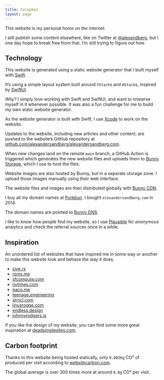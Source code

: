 ```yaml
---
title: Colophon
layout: page
---
```


This website is my personal _home on the internet_.

I still publish some content elsewhere, like on Twitter at [@alexandberg](https://twitter.com/alexandberg), but I one day hope to break free from that. I’m still trying to figure out how.

## Technology

This website is generated using a static website generator that I built myself with [Swift](https://swift.org).

It’s using a simple layout system built around `VStack`s and `HStack`s, inspired by [SwiftUI](https://developer.apple.com/xcode/swiftui/).

_Why?_ I simply love working with Swift and SwiftUI, and want to immerse myself in it whenever possible. It was also a fun challenge for me to build my own static website generator.

As the website generator is built with Swift, I use [Xcode](https://developer.apple.com/xcode/) to work on the website.

Updates to the website, including new articles and other content, are pushed to the website’s GitHub repository at [github.com/alexandersandberg/alexandersandberg.com](https://github.com/alexandersandberg/alexandersandberg.com).

When new changes land on the remote `main` branch, a GitHub Action is triggered which generates the new website files and uploads them to [Bunny Storage](https://bunny.net/storage/), which I use to host the files.

Website images are also hosted by Bunny, but in a separate storage zone. I upload those images manually using their web interface.

The website files and images are then distributed globally with [Bunny CDN](https://bunny.net/cdn/).

I buy all my domain names at [Porkbun](https://porkbun.com). I bought `alexandersandberg.com` in 2014.

The domain names are pointed to [Bunny DNS](https://bunny.net/dns/).

I like to know how people find my website, so I use [Plausible](https://plausible.io) for _anonymous_ analytics and check the referral sources once in a while.

## Inspiration

An unordered list of websites that have inspired me in some way or another to make this website look and behave the way it does.

- [sive.rs](https://sive.rs/)
- [rsms.me](https://rsms.me/)
- [sfcompute.com](https://sfcompute.com/)
- [nytimes.com](https://www.nytimes.com)
- [paco.me](https://paco.me/)
- [teenage.engineering](https://teenage.engineering/)
- [slrncl.com](https://slrncl.com)
- [linusrogge.com](https://linusrogge.com/)
- [endless.design](https://endless.design)
- [johnnyrodgers.is](https://johnnyrodgers.is/)

If you like the design of my website, you can find some more great inspiration at [deadsimplesites.com](https://deadsimplesites.com).

## Carbon footprint

Thanks to this website being hosted statically, only `0.0026g` CO² of produced per visit according to [websitecarbon.com](https://www.websitecarbon.com/website/alexandersandberg-com/).

The global average is over 300 times more at around `0.8g` CO² per visit.
